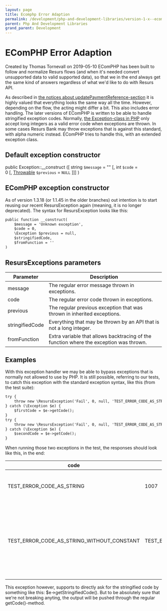 ```yaml
---
layout: page
title: Ecomphp Error Adaption
permalink: /development/php-and-development-libraries/version-1-x--ecomphp-/important-notes-and-troubleshooting-exceptions--ecomphp-/errors-and-ecomphp/ecomphp-error-adaption/
parent: Php And Development Libraries
grand_parent: Development
---
```




# EComPHP Error Adaption 
Created by Thomas Tornevall on 2019-05-10
EComPHP has been built to follow and normalize Resurs flows (and when
it's needed convert unsupported data to valid supported data), so that
we in the end always get the same kind of answers regardless of what
we'd like to do with Resurs API.

As described in [the notices about
updatePaymentReference-section](updatepaymentreference-notices) it is
highly valued that everything looks the same way all the time. However,
depending on the flow, the acting might differ a bit. This also includes
error handling. The later versions of EComPHP is written to be able to
handle stringified exception codes. Normally, [the Exception-class in
PHP](https://www.php.net/manual/en/exception.construct.php) only accept
long integers as a valid error code when exceptions are thrown. In some
cases Resurs Bank may throw exceptions that is against this standard,
with alpha numeric instead. EComPHP tries to handle this, with an
extended exception class.

## Default exception constructor
public Exception::\_\_construct (\[ string `$message` =
"" \[, int `$code` =
0 \[, [Throwable](https://www.php.net/manual/en/class.throwable.php) `$previous` = `NULL` \]\]\]
)

## EComPHP exception constructor
As of version 1.3.18 (or 1.1.45 in the older branches) out intention is
to start reusing our recent ResursException again (meaning, it is no
longer deprecated). The syntax for ResursException looks like this:

```xml
public function __construct(
    $message = 'Unknown exception',
    $code = 0,
    \Exception $previous = null,
    $stringifiedCode,
    $fromFunction = ''
)
```
## ResursExceptions parameters

| Parameter       | Description                                                                            |
|-----------------|----------------------------------------------------------------------------------------|
| message         | The regular error message thrown in exceptions.                                        |
| code            | The regular error code thrown in exceptions.                                           |
| previous        | The regular previous exception that was thrown in inherited exceptions.                |
| stringifiedCode | Everything that may be thrown by an API that is not a long integer.                    |
| fromFunction    | Extra variable that allows backtracing of the function where the exception was thrown. |

## Examples
With this exception handler we may be able to bypass exceptions that is
normally not allowed to use by PHP. It is still possible, referring to
our tests, to catch this exception with the standard exception syntax,
like this (from the test suite):

```xml
try {
    throw new \ResursException('Fail', 0, null, 'TEST_ERROR_CODE_AS_STRING', __FUNCTION__);
} catch (\Exception $e) {
    $firstCode = $e->getCode();
}
try {
    throw new \ResursException('Fail', 0, null, 'TEST_ERROR_CODE_AS_STRING_WITHOUT_CONSTANT', __FUNCTION__);
} catch (\Exception $e) {
    $secondCode = $e->getCode();
}
```
When running those two exceptions in the test, the responses should look
like this, in the end:

| code                                       | \$exception-\>getCode() result             | Why?                                                                                                                                                                                                                                        |
|--------------------------------------------|--------------------------------------------|---------------------------------------------------------------------------------------------------------------------------------------------------------------------------------------------------------------------------------------------|
| TEST_ERROR_CODE_AS_STRING                  | 1007                                       | Every constant that exists in the RESURS_EXCEPTIONS class will be translated to a numeric.                                                                                                                                                  |
| TEST_ERROR_CODE_AS_STRING_WITHOUT_CONSTANT | TEST_ERROR_CODE_AS_STRING_WITHOUT_CONSTANT | If the constant does not exist in the RESURS_EXCEPTIONS class EComPHP will leave the error code as it was from its initial state. The purpose is to keep compatibility intact if Resurs Ecommerce ever adds more error codes in the future. |

This exception however, supports to directly ask for the stringified
code by something like this: \$e-\>getStringifiedCode(). But to be
absolutely sure that we're not breaking anyting, the output will be
pushed through the regular getCode()-method.

